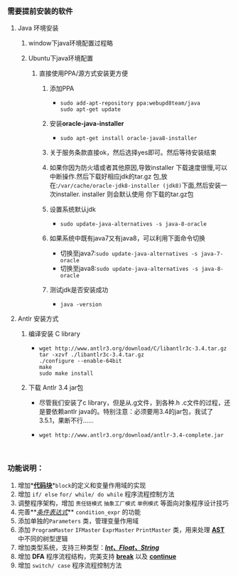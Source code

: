 ### 需要提前安装的软件

1. Java 环境安装

   1. window下java环境配置过程略

   2. Ubuntu下java环境配置

      1. 直接使用PPA/源方式安装更方便

         1. 添加PPA

            - ```shell
              sudo add-apt-repository ppa:webupd8team/java
              sudo apt-get update
              ```

         2. 安装**oracle-java-installer**

            - ```shell
              sudo apt-get install oracle-java8-installer
              ```

         3. 关于服务条款直接ok，然后选择yes即可。然后等待安装结束

         4. 如果你因为防火墙或者其他原因,导致installer 下载速度很慢,可以中断操作.然后下载好相应jdk的tar.gz 包,放在:`/var/cache/oracle-jdk8-installer (jdk8)`下面,然后安装一次installer. installer 则会默认使用 你下载的tar.gz包

         5. 设置系统默认jdk

            - `sudo update-java-alternatives -s java-8-oracle`

         6. 如果系统中既有java7又有java8，可以利用下面命令切换

            - 切换至java7:`sudo update-java-alternatives -s java-7-oracle`
            - 切换至java8:`sudo update-java-alternatives -s java-8-oracle`

         7. 测试jdk是否安装成功

            - `java -version`

2. Antlr 安装方式

   1. 编译安装 C library 

      - ```shell
        wget http://www.antlr3.org/download/C/libantlr3c-3.4.tar.gz
        tar -xzvf ./libantlr3c-3.4.tar.gz
        ./configure --enable-64bit
        make
        sudo make install
        ```

   2. 下载 Antlr 3.4 jar包

         -  尽管我们安装了c library，但是从.g文件，到各种.h .c文件的过程，还是要依赖antlr java的。特别注意：必须要用3.4的jar包，我试了3.5.1，果断不行……

         -  ```shell
            wget http://www.antlr3.org/download/antlr-3.4-complete.jar
            ```

   ​

### 功能说明：

1. 增加*<u>**代码块**</u>*`block`的定义和变量作用域的实现
2. 增加 `if/ else` `for/ while/ do while` 程序流程控制方法
3. 调整程序架构，增加 `责任链模式` `抽象工厂模式` `单例模式` 等面向对象程序设计技巧
4. 完善**<u>*条件表达式*</u>** `condition_expr` 的功能
5. 添加单独的`Parameters` 类，管理变量作用域
6. 添加 `ProgramMaster` `IFMaster` `ExprMaster` `PrintMaster` 类，用来处理 **<u>AST</u>** 中不同的树型逻辑
7. 增加类型系统，支持三种类型：**<u>*Int、Float、String*</u>**
8. 增加 **DFA** 程序流程结构，完美支持 **<u>break</u>** 以及 **<u>continue</u>**
9. 增加 `switch/ case` 程序流程控制方法


